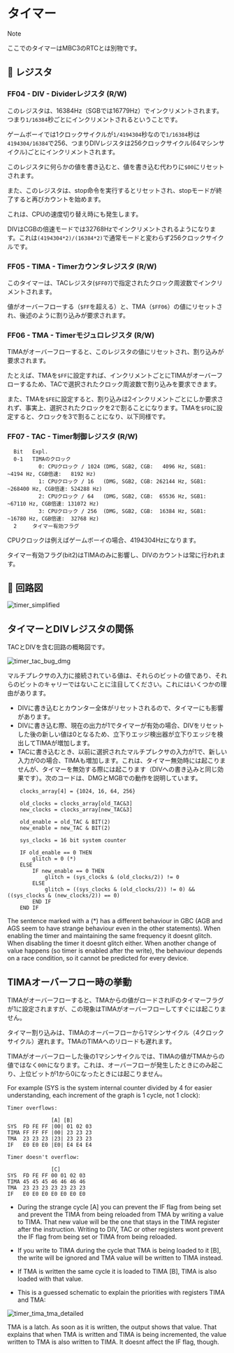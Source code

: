 # タイマー

> [!NOTE] 
> ここでのタイマーはMBC3のRTCとは別物です。

## 👾 レジスタ

### FF04 - DIV - Dividerレジスタ (R/W)

このレジスタは、16384Hz（SGBでは16779Hz）でインクリメントされます。つまり`1/16384`秒ごとにインクリメントされるということです。

ゲームボーイでは1クロックサイクルが`1/4194304`秒なので`1/16384`秒は`4194304/16384`で256、つまりDIVレジスタは256クロックサイクル(64マシンサイクル)ごとにインクリメントされます。

このレジスタに何らかの値を書き込むと、値を書き込む代わりに`$00`にリセットされます。

また、このレジスタは、stop命令を実行するとリセットされ、stopモードが終了すると再びカウントを始めます。

これは、CPUの速度切り替え時にも発生します。

DIVはCGBの倍速モードでは32768Hzでインクリメントされるようになります。これは`(4194304*2)/(16384*2)`で通常モードと変わらず256クロックサイクルです。

### FF05 - TIMA - Timerカウンタレジスタ (R/W)

このタイマーは、TACレジスタ(`$FF07`)で指定されたクロック周波数でインクリメントされます。

値がオーバーフローする（`$FF`を超える）と、TMA（`$FF06`）の値にリセットされ、後述のように割り込みが要求されます。

### FF06 - TMA - Timerモジュロレジスタ (R/W)

TIMAがオーバーフローすると、このレジスタの値にリセットされ、割り込みが要求されます。

たとえば、TMAを`$FF`に設定すれば、インクリメントごとにTIMAがオーバーフローするため、TACで選択されたクロック周波数で割り込みを要求できます。

また、TMAを`$FE`に設定すると、割り込みは2インクリメントごとにしか要求されず、事実上、選択されたクロックを2で割ることになります。TMAを`$FD`に設定すると、クロックを3で割ることになり、以下同様です。

### FF07 - TAC - Timer制御レジスタ (R/W)

```
  Bit   Expl.
  0-1   TIMAのクロック
          0: CPUクロック / 1024 (DMG, SGB2, CGB:   4096 Hz, SGB1:   ~4194 Hz, CGB倍速:   8192 Hz)
          1: CPUクロック / 16   (DMG, SGB2, CGB: 262144 Hz, SGB1: ~268400 Hz, CGB倍速: 524288 Hz)
          2: CPUクロック / 64   (DMG, SGB2, CGB:  65536 Hz, SGB1:  ~67110 Hz, CGB倍速: 131072 Hz)
          3: CPUクロック / 256  (DMG, SGB2, CGB:  16384 Hz, SGB1:  ~16780 Hz, CGB倍速:  32768 Hz)
  2     タイマー有効フラグ
```

CPUクロックは例えばゲームボーイの場合、4194304Hzになります。

タイマー有効フラグ(bit2)はTIMAのみに影響し、DIVのカウントは常に行われます。

## 🔋 回路図

![timer_simplified](./images/timer/simplified.svg)

## タイマーとDIVレジスタの関係

TACとDIVを含む回路の概略図です。

![timer_tac_bug_dmg](./images/timer/tac_bug_dmg.svg)

マルチプレクサの入力に接続されている値は、それらのビットの値であり、それらのビットのキャリーではないことに注目してください。これにはいくつかの理由があります。

- DIVに書き込むとカウンター全体がリセットされるので、タイマーにも影響があります。
- DIVに書き込む際、現在の出力が1でタイマーが有効の場合、DIVをリセットした後の新しい値は0となるため、立下りエッジ検出器が立下りエッジを検出してTIMAが増加します。
- TACに書き込むとき、以前に選択されたマルチプレクサの入力が1で、新しい入力が0の場合、TIMAも増加します。これは、タイマー無効時には起こりませんが、タイマーを無効する際には起こります（DIVへの書き込みと同じ効果です）。次のコードは、DMGとMGBでの動作を説明しています。

```
    clocks_array[4] = {1024, 16, 64, 256}

    old_clocks = clocks_array[old_TAC&3]
    new_clocks = clocks_array[new_TAC&3]

    old_enable = old_TAC & BIT(2)
    new_enable = new_TAC & BIT(2)

    sys_clocks = 16 bit system counter

    IF old_enable == 0 THEN
        glitch = 0 (*)
    ELSE
        IF new_enable == 0 THEN
            glitch = (sys_clocks & (old_clocks/2)) != 0
        ELSE
            glitch = ((sys_clocks & (old_clocks/2)) != 0) && ((sys_clocks & (new_clocks/2)) == 0)
        END IF
    END IF
```

The sentence marked with a (*) has a different behaviour in GBC (AGB and AGS seem to have strange behaviour even in the other statements). When enabling the timer and maintaining the same frequency it doesnt glitch. When disabling the timer it doesnt glitch either. When another change of value happens (so timer is enabled after the write), the behaviour depends on a race condition, so it cannot be predicted for every device.

## TIMAオーバーフロー時の挙動

TIMAがオーバーフローすると、TMAからの値がロードされIFのタイマーフラグが1に設定されますが、この現象はTIMAがオーバーフローしてすぐには起こりません。

タイマー割り込みは、TIMAのオーバーフローから1マシンサイクル（4クロックサイクル）遅れます。TMAのTIMAへのリロードも遅れます。

TIMAがオーバーフローした後の1マシンサイクルでは、TIMAの値がTMAからの値ではなく`00h`になります。これは、オーバーフローが発生したときにのみ起こり、上位ビットが1から0になったときには起こりません。

For example (SYS is the system internal counter divided by 4 for easier understanding, each increment of the graph is 1 cycle, not 1 clock):

```
Timer overflows:

              [A] [B]
SYS  FD FE FF |00| 01 02 03
TIMA FF FF FF |00| 23 23 23
TMA  23 23 23 |23| 23 23 23
IF   E0 E0 E0 |E0| E4 E4 E4

Timer doesn't overflow:

              [C]
SYS  FD FE FF 00 01 02 03
TIMA 45 45 45 46 46 46 46
TMA  23 23 23 23 23 23 23
IF   E0 E0 E0 E0 E0 E0 E0

```

- During the strange cycle \[A\] you can prevent the IF flag from being
set and prevent the TIMA from being reloaded from TMA by writing a value
to TIMA. That new value will be the one that stays in the TIMA register
after the instruction. Writing to DIV, TAC or other registers wont
prevent the IF flag from being set or TIMA from being reloaded.

- If you write to TIMA during the cycle that TMA is being loaded to it
\[B\], the write will be ignored and TMA value will be written to TIMA
instead.

- If TMA is written the same cycle it is loaded to TIMA \[B\], TIMA is
also loaded with that value.

- This is a guessed schematic to explain the priorities with registers
TIMA and TMA:

![timer_tima_tma_detailed](./images/timer/tima_tma_detailed.svg)

TMA is a latch. As soon as it is written, the output shows that value.
That explains that when TMA is written and TIMA is being incremented,
the value written to TMA is also written to TIMA. It doesnt affect the
IF flag, though.

